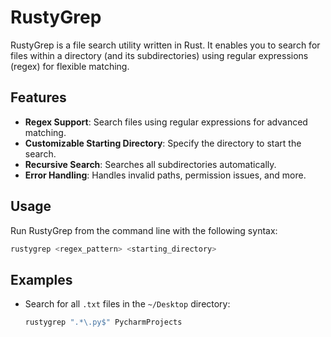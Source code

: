 # RustyGrep

RustyGrep is a file search utility written in Rust. 
It enables you to search for files within a directory (and its subdirectories) using regular expressions (regex) for flexible matching.

## Features
- **Regex Support**: Search files using regular expressions for advanced matching.
- **Customizable Starting Directory**: Specify the directory to start the search.
- **Recursive Search**: Searches all subdirectories automatically.
- **Error Handling**: Handles invalid paths, permission issues, and more.

## Usage

Run RustyGrep from the command line with the following syntax:

```bash
rustygrep <regex_pattern> <starting_directory>
```

## Examples

- Search for all `.txt` files in the `~/Desktop` directory:

  ```bash
  rustygrep ".*\.py$" PycharmProjects
  ```
